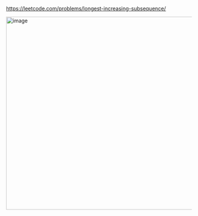 https://leetcode.com/problems/longest-increasing-subsequence/


<img width="523" alt="image" src="https://user-images.githubusercontent.com/45252342/184069694-310b38e7-348c-437b-bc99-36a55cd3d0e5.png">
